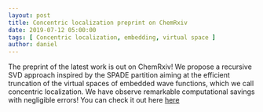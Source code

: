 ```yaml
---
layout: post
title: Concentric localization preprint on ChemRxiv
date: 2019-07-12 05:00:00
tags: [ Concentric localization, embedding, virtual space ]
author: daniel
---
```

<p> The preprint of the latest work is out on ChemRxiv! We propose a recursive SVD approach inspired by the SPADE partition aiming at the efficient truncation of the virtual spaces of embedded wave functions, which we call concentric localization. We have observe remarkable computational savings with negligible errors! You can check it out here <a href="https://chemrxiv.org/articles/Simple_and_Efficient_Truncation_of_Virtual_Spaces_in_Embedded_Wave_Functions_via_Concentric_Localization/8846108/1">here</a> </p>
